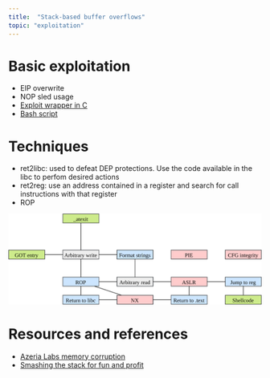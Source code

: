 ```yaml
---
title:  "Stack-based buffer overflows"
topic: "exploitation"
---
```

# Basic exploitation
* EIP overwrite
* NOP sled usage
* [Exploit wrapper in C](https://github.com/greglan/sec-tools/blob/master/shellcode_wrapper.c)
* [Bash script](https://github.com/greglan/sec-tools/blob/master/try_exploit.sh)

# Techniques
* ret2libc: used to defeat DEP protections. Use the code available in the libc to perfom desired actions
* ret2reg: use an address contained in a register and search for call instructions with that register
* ROP

![techniques](/assets/binary-exploitation-techniques.svg)


# Resources and references
* [Azeria Labs memory corruption](https://azeria-labs.com/process-memory-and-memory-corruption/)
* [Smashing the stack for fun and profit](http://phrack.org/issues/49/14.html)
